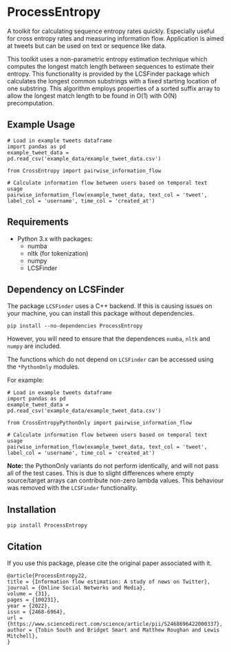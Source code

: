 # ProcessEntropy

A toolkit for calculating sequence entropy rates quickly. Especially useful for cross entropy rates and measuring information flow. Application is aimed at tweets but can be used on text or sequence like data.

This toolkit uses a non-parametric entropy estimation technique which computes the longest match length between sequences to estimate their entropy. This functionality is provided by the LCSFinder package which calculates the longest common substrings with a fixed starting location of one substring. This algorithm employs properties of a sorted suffix array to allow the longest match length to be found in O(1) with O(N) precomputation.

## Example Usage

```
# Load in example tweets dataframe
import pandas as pd
example_tweet_data = pd.read_csv('example_data/example_tweet_data.csv')

from CrossEntropy import pairwise_information_flow

# Calculate information flow between users based on temporal text usage 
pairwise_information_flow(example_tweet_data, text_col = 'tweet', label_col = 'username', time_col = 'created_at')
```

## Requirements

- Python 3.x with packages:
	- numba
	- nltk (for tokenization)
	- numpy
	- LCSFinder

## Dependency on LCSFinder

The package `LCSFinder` uses a C++ backend. If this is causing issues on your machine, you can install this package without dependencies.

```
pip install --no-dependencies ProcessEntropy
```

However, you will need to ensure that the dependences `numba`, `nltk` and `numpy` are included. 

The functions which do not depend on `LCSFinder` can be accessed using the `*PythonOnly` modules. 

For example:


```
# Load in example tweets dataframe
import pandas as pd
example_tweet_data = pd.read_csv('example_data/example_tweet_data.csv')

from CrossEntropyPythonOnly import pairwise_information_flow

# Calculate information flow between users based on temporal text usage 
pairwise_information_flow(example_tweet_data, text_col = 'tweet', label_col = 'username', time_col = 'created_at')
```

**Note:** the PythonOnly variants do not perform identically, and will not pass all of the test cases. This is due to slight differences where empty source/target arrays can contribute non-zero lambda values. This behaviour was removed with the `LCSFinder` functionality.

## Installation

```
pip install ProcessEntropy
```

## Citation
If you use this package, please cite the original paper associated with it. 

```
@article{ProcessEntropy22,
title = {Information flow estimation: A study of news on Twitter},
journal = {Online Social Networks and Media},
volume = {31},
pages = {100231},
year = {2022},
issn = {2468-6964},
url = {https://www.sciencedirect.com/science/article/pii/S2468696422000337},
author = {Tobin South and Bridget Smart and Matthew Roughan and Lewis Mitchell},
}
```
